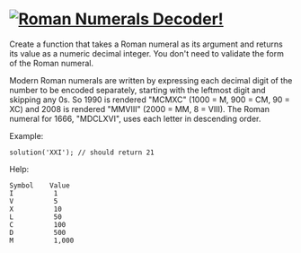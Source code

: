 # [![Roman Numerals Decoder!](https://www.codewars.com/kata/51b6249c4612257ac0000005)](https://www.codewars.com/kata/51b6249c4612257ac0000005)


Create a function that takes a Roman numeral as its argument and returns its value as a numeric decimal integer. You don't need to validate the form of the Roman numeral.

Modern Roman numerals are written by expressing each decimal digit of the number to be encoded separately, starting with the leftmost digit and skipping any 0s. So 1990 is rendered "MCMXC" (1000 = M, 900 = CM, 90 = XC) and 2008 is rendered "MMVIII" (2000 = MM, 8 = VIII). The Roman numeral for 1666, "MDCLXVI", uses each letter in descending order.

Example:

```
solution('XXI'); // should return 21
```

Help:
```
Symbol    Value
I          1
V          5
X          10
L          50
C          100
D          500
M          1,000
```